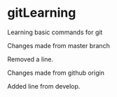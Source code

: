 # gitLearning
Learning basic commands for git

Changes made from master branch

Removed a line. 

Changes made from github origin

Added line from develop.